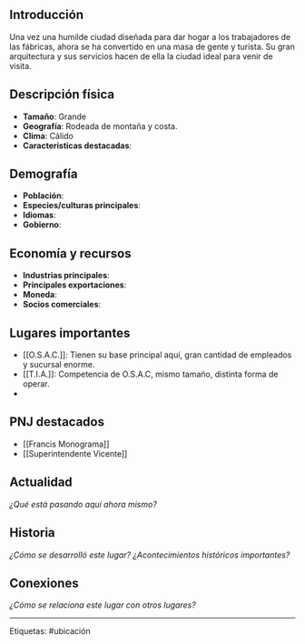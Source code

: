 ## Introducción

Una vez una humilde ciudad diseñada para dar hogar a los trabajadores de las fábricas, ahora se ha convertido en una masa de gente y turista.
Su gran arquitectura y sus servicios hacen de ella la ciudad ideal para venir de visita.

## Descripción física

* **Tamaño**: Grande
* **Geografía**: Rodeada de montaña y costa.
* **Clima**: Cálido
* **Características destacadas**: 

## Demografía

- **Población**: 
- **Especies/culturas principales**: 
- **Idiomas**: 
- **Gobierno**: 

## Economía y recursos

- **Industrias principales**:
- **Principales exportaciones**:
- **Moneda**:
- **Socios comerciales**:

## Lugares importantes

- [[O.S.A.C.]]: Tienen su base principal aquí, gran cantidad de empleados y sucursal enorme.
- [[T.I.A.]]: Competencia de O.S.A.C, mismo tamaño, distinta forma de operar.
- 

## PNJ destacados

- [[Francis Monograma]]
- [[Superintendente Vicente]]

## Actualidad

*¿Qué está pasando aquí ahora mismo?*

## Historia

*¿Cómo se desarrolló este lugar? ¿Acontecimientos históricos importantes?*

## Conexiones

*¿Cómo se relaciona este lugar con otros lugares?*

---
Etiquetas: #ubicación